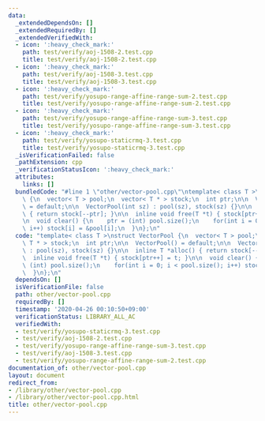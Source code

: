 ```yaml
---
data:
  _extendedDependsOn: []
  _extendedRequiredBy: []
  _extendedVerifiedWith:
  - icon: ':heavy_check_mark:'
    path: test/verify/aoj-1508-2.test.cpp
    title: test/verify/aoj-1508-2.test.cpp
  - icon: ':heavy_check_mark:'
    path: test/verify/aoj-1508-3.test.cpp
    title: test/verify/aoj-1508-3.test.cpp
  - icon: ':heavy_check_mark:'
    path: test/verify/yosupo-range-affine-range-sum-2.test.cpp
    title: test/verify/yosupo-range-affine-range-sum-2.test.cpp
  - icon: ':heavy_check_mark:'
    path: test/verify/yosupo-range-affine-range-sum-3.test.cpp
    title: test/verify/yosupo-range-affine-range-sum-3.test.cpp
  - icon: ':heavy_check_mark:'
    path: test/verify/yosupo-staticrmq-3.test.cpp
    title: test/verify/yosupo-staticrmq-3.test.cpp
  _isVerificationFailed: false
  _pathExtension: cpp
  _verificationStatusIcon: ':heavy_check_mark:'
  attributes:
    links: []
  bundledCode: "#line 1 \"other/vector-pool.cpp\"\ntemplate< class T >\nstruct VectorPool\
    \ {\n  vector< T > pool;\n  vector< T * > stock;\n  int ptr;\n\n  VectorPool()\
    \ = default;\n\n  VectorPool(int sz) : pool(sz), stock(sz) {}\n\n  inline T *alloc()\
    \ { return stock[--ptr]; }\n\n  inline void free(T *t) { stock[ptr++] = t; }\n\
    \n  void clear() {\n    ptr = (int) pool.size();\n    for(int i = 0; i < pool.size();\
    \ i++) stock[i] = &pool[i];\n  }\n};\n"
  code: "template< class T >\nstruct VectorPool {\n  vector< T > pool;\n  vector<\
    \ T * > stock;\n  int ptr;\n\n  VectorPool() = default;\n\n  VectorPool(int sz)\
    \ : pool(sz), stock(sz) {}\n\n  inline T *alloc() { return stock[--ptr]; }\n\n\
    \  inline void free(T *t) { stock[ptr++] = t; }\n\n  void clear() {\n    ptr =\
    \ (int) pool.size();\n    for(int i = 0; i < pool.size(); i++) stock[i] = &pool[i];\n\
    \  }\n};\n"
  dependsOn: []
  isVerificationFile: false
  path: other/vector-pool.cpp
  requiredBy: []
  timestamp: '2020-04-26 00:10:50+09:00'
  verificationStatus: LIBRARY_ALL_AC
  verifiedWith:
  - test/verify/yosupo-staticrmq-3.test.cpp
  - test/verify/aoj-1508-2.test.cpp
  - test/verify/yosupo-range-affine-range-sum-3.test.cpp
  - test/verify/aoj-1508-3.test.cpp
  - test/verify/yosupo-range-affine-range-sum-2.test.cpp
documentation_of: other/vector-pool.cpp
layout: document
redirect_from:
- /library/other/vector-pool.cpp
- /library/other/vector-pool.cpp.html
title: other/vector-pool.cpp
---
```

